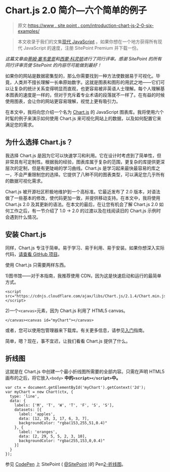 # Chart.js 2.0 简介—六个简单的例子

> 原文:[https://www . site point . com/introduction-chart-js-2-0-six-examples/](https://www.sitepoint.com/introduction-chart-js-2-0-six-examples/)

> 本文收录于我们的文集[现代 JavaScript](https://www.sitepoint.com/premium/books/modern-javascript) 。如果你想在一个地方获得所有现代 JavaScript 的速度，注册 SitePoint Premium 并下载一份。

*这篇文章由[蒂姆·塞韦里恩](https://www.sitepoint.com/author/tseverien/)和[西蒙·科灵顿](https://www.sitepoint.com/author/scodrington/)进行了同行评审。感谢 SitePoint 的所有同行评审员使 SitePoint 的内容尽可能做到最好！*

如果你的网站是数据密集型的，那么你需要找到一种方法使数据易于可视化。毕竟，人类并不擅长理解一长串原始数字。这就是图表和图形的用武之地——它们可以让复杂的统计关系变得明显而直观，也更容易被非英语人士理解。每个人理解基本图表的速度是一样的，但对于充斥着专业术语的段落就不一样了。在有益的时候使用图表，会让你的网站更容易理解，视觉上更有吸引力。

在本文中，我将向您介绍一个名为 [Chart.js](http://www.chartjs.org/) 的 JavaScript 图表库。我将使用六个时髦的例子来演示如何使用 Chart.js 来可视化网站上的数据，以及如何配置它来满足您的需求。

## 为什么选择 Chart.js？

我选择 Chart.js 是因为它可以快速学习和利用。它在设计时考虑到了简单性，但非常具有可定制性。根据我的经验，图表库属于复杂的范围，更复杂的库提供更深层次的定制，但是有更陡峭的学习曲线。Chart.js 是学习起来最快最容易的库之一，不会严重限制您的选择。它提供了八种不同的图表类型，可以满足您几乎所有的数据可视化需求。

Chart.js 被开源社区积极地维护到一个高标准。它最近发布了 2.0 版本，对语法做了一些基本的修改，使代码更加一致，并提供移动支持。在本文中，我将使用 Chart.js 2.0 及其更新的语法。在本文的最后，在让您有机会了解 Chart.js 2.0 如何工作之后，有一节介绍了 1.0 -> 2.0 的过渡以及在线阅读旧的 Chart.js 示例时会遇到什么情况。

## 安装 Chart.js

同样，Chart.js 专注于简单。易于学习、易于利用、易于安装。如果你想深入实际代码，[请查看 GitHub 项目](https://github.com/chartjs/Chart.js)。

使用 Chart.js 只需要两样东西。

1)图书馆——对于本指南，我推荐使用 CDN，因为这是快速启动和运行的最简单方式。

```
<script src="https://cdnjs.cloudflare.com/ajax/libs/Chart.js/2.1.4/Chart.min.js"></script> 
```

2)一个`<canvas>`元素，因为 Chart.js 利用了 HTML5 canvas。

```
</canvas><canvas id="myChart"></canvas> 
```

或者，您可以使用包管理器来下载库。有关更多信息，请参见[入门](http://www.chartjs.org/docs/#getting-started)指南。

简单，嗯？现在，事不宜迟，让我们看看 Chart.js 提供了什么。

## 折线图

这就是在 Chart.js 中创建一个最小折线图所需要的全部内容。只需在声明 HTML5 画布的之后，将它放入`<body>` **中的`<script></script>`中。**

```
var ctx = document.getElementById('myChart').getContext('2d');
var myChart = new Chart(ctx, {
  type: 'line',
  data: {
    labels: ['M', 'T', 'W', 'T', 'F', 'S', 'S'],
    datasets: [{
      label: 'apples',
      data: [12, 19, 3, 17, 6, 3, 7],
      backgroundColor: "rgba(153,255,51,0.4)"
    }, {
      label: 'oranges',
      data: [2, 29, 5, 5, 2, 3, 10],
      backgroundColor: "rgba(255,153,0,0.4)"
    }]
  }
}); 
```

参见 [CodePen](http://codepen.io) 上 SitePoint ( [@SitePoint](http://codepen.io/SitePoint) )的 Pen[2-折线图](http://codepen.io/SitePoint/pen/WGZGNE/)。